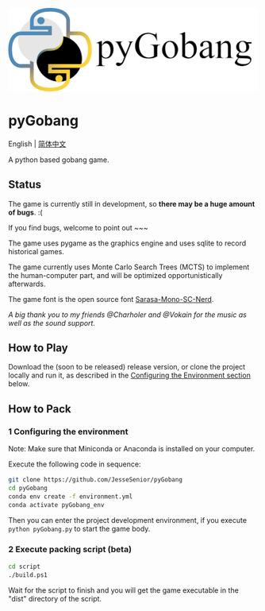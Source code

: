 ![LOGO](res/image/LOGO_light.png)

# pyGobang

English | [简体中文](./README_CN.md)

A python based gobang game.

## Status

The game is currently still in development, so **there may be a huge amount of bugs**. :(

If you find bugs, welcome to point out ~~~

The game uses pygame as the graphics engine and uses sqlite to record historical games.

The game currently uses Monte Carlo Search Trees (MCTS) to implement the human-computer part, and will be optimized opportunistically afterwards.

The game font is the open source font [Sarasa-Mono-SC-Nerd](https://github.com/laishulu/Sarasa-Mono-SC-Nerd).

*A big thank you to my friends @Charholer and @Vokain for the music as well as the sound support.*

## How to Play

Download the (soon to be released) release version, or clone the project locally and run it, as described in the [Configuring the Environment section](#1-configuring-the-environment) below.

## How to Pack

### 1 Configuring the environment

Note: Make sure that Miniconda or Anaconda is installed on your computer.

Execute the following code in sequence:

```sh
git clone https://github.com/JesseSenior/pyGobang
cd pyGobang
conda env create -f environment.yml
conda activate pyGobang_env
```

Then you can enter the project development environment, if you execute `python pyGobang.py` to start the game body.

### 2 Execute packing script (beta)

```sh
cd script
./build.ps1
```

Wait for the script to finish and you will get the game executable in the "dist" directory of the script.
